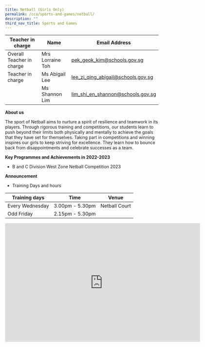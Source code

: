 ```yaml
---
title: Netball (Girls Only)
permalink: /cca/sports-and-games/netball/
description: ""
third_nav_title: Sports and Games
---
```

| Teacher in charge	| Name 	| Email Address 	|
|---	|---	|---	|
| Overall Teacher in charge	| Mrs Lorraine Toh	| [pek_geok_kim@schools.gov.sg](mailto:pek_geok_kim@schools.gov.sg)	|
| Teacher in charge	| Ms Abigail Lee  	| [lee_zi_qing_abigail@schools.gov.sg](mailto:lee_zi_qing_abigail@schools.gov.sg)	|
| 	| Ms Shannon Lim	| [lim_shi_en_shannon@schools.gov.sg](mailto:lim_shi_en_shannon@schools.gov.sg)	|



**About us**

The sport of Netball aims to nurture a spirit of resilience and teamwork in its players. Through rigorous training and competitions, our students learn to push beyond their limits both physically and mentally to achieve the goals that they have set for themselves. Taking part in competitions and winning inspires our girls to keep striving for excellence. They learn how to bounce back from disappointments and celebrate successes as a team.


**Key Programmes and Achievements in 2022-2023**
* B and C Division West Zone Netball Competition 2023


**Announcement** 

* Training Days and hours

|Training days	| Time	| Venue	|
|---	|---	|---	|
| Every Wednesday	| 3.00pm - 5.30pm	| Netball Court	|
| Odd Friday	| 2.15pm - 5.30pm	|	|

<iframe src="https://docs.google.com/presentation/d/e/2PACX-1vT56iYvm27Hcp8cQskS4_5ssdq0ke8eWRg4lSEJD9tF4hMVQFbcYCdlZYMZJyXhyQ/embed?start=true&amp;loop=true&amp;delayms=3000" frameborder="0" width="640" height="389" allowfullscreen="true"></iframe>